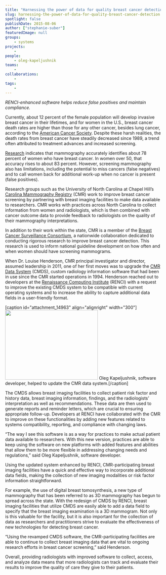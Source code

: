 ```yaml
---
title: "Harnessing the power of data for quality breast cancer detection"
slug: harnessing-the-power-of-data-for-quality-breast-cancer-detection
spotlight: false
publishDate: 2015-08-06
author: ["stephanie-suber"]
featuredImage: null
groups:
    - systems
projects:
    - 
people:
    - oleg-kapeljushnik
teams: 
    - 
collaborations:
    - 
tags:
    - 
---
```

<em>RENCI-enhanced software helps reduce false positives and maintain compliance.</em>

Currently, about 12 percent of the female population will develop invasive breast cancer in their lifetimes, and for women in the U.S., breast cancer death rates are higher than those for any other cancer, besides lung cancer, according to the <a href="http://www.cancer.org/cancer/breastcancer/detailedguide/breast-cancer-key-statistics" target="_blank">American Cancer Society</a>. Despite these harsh realities, the death rates from breast cancer have steadily decreased since 1989, a trend often attributed to treatment advances and increased screening.

<!--more-->

<a href="http://ww5.komen.org/BreastCancer/AccuracyofMammograms.html" target="_blank">Research</a> indicates that mammography accurately identifies about 78 percent of women who have breast cancer. In women over 50, that accuracy rises to about 83 percent. However, screening mammography also has limitations, including the potential to miss cancers (false negatives) and to call women back for additional work-up when no cancer is present (false positives).

Research groups such as the University of North Carolina at Chapel Hill’s <a href="http://cmr.unc.edu/" target="_blank">Carolina Mammography Registry</a> (CMR) work to improve breast cancer screening by partnering with breast imaging facilities to make data available to researchers. CMR works with practices across North Carolina to collect information from women and radiologists, which is then combined with cancer outcome data to provide feedback to radiologists on the quality of their mammography interpretations.

In addition to their work within the state, CMR is a member of the <a href="http://breastscreening.cancer.gov/" target="_blank">Breast Cancer Surveillance Consortium</a>, a nationwide collaboration dedicated to conducting rigorous research to improve breast cancer detection. This research is used to inform national guideline development on how often and when women should have screening mammograms.

When Dr. Louise Henderson, CMR principal investigator and director, assumed leadership in 2011, one of her first moves was to upgrade the <a href="http://cmr.unc.edu/data-system/" target="_blank">CMR Data System</a> (CMDS), custom radiology information software that had been in use since the CMR started operations in 1994. Henderson reached out to developers at the <a href="https://renci.org/" target="_blank">Renaissance Computing Institute</a> (RENCI) with a request to improve the existing CMDS system to be compatible with current operating systems and to increase the ability to capture additional data fields in a user-friendly format.

[caption id="attachment_14963" align="alignright" width="300"]<img class="wp-image-14963 size-medium" src="https://renci.org/wp-content/uploads/2015/08/IMG_2032-300x225.jpg" alt="" width="300" height="225" /> Oleg Kapeljushnik, software developer, helped to update the CMR data system.[/caption]

The CMDS allows breast imaging facilities to collect patient risk factor and history data, breast imaging information, findings, and the radiologists’ interpretation as well as recommendations. These data are then used to generate reports and reminder letters, which are crucial to ensuring appropriate follow-up. Developers at RENCI have collaborated with the CMR to improve on these functionalities by adding new features related to systems compatibility, reporting, and compliance with changing laws.

“The way I see this software is as a way for practices to make actual patient data available to researchers. With this new version, practices are able to keep using the software on new platforms with added features and abilities that allow them to be more flexible in addressing changing needs and regulations,” said Oleg Kapeljushnik, software developer.

Using the updated system enhanced by RENCI, CMR-participating breast imaging facilities have a quick and effective way to incorporate additional data fields, making the collection of new imaging modalities or risk factor information straightforward.

For example, the use of digital breast tomosynthesis, a new type of mammography that has been referred to as 3D mammography has begun to spread across the state. With the redesign of CMDS by RENCI, breast imaging facilities that utilize CMDS are easily able to add a data field to specify that the breast imaging examination is a 3D mammogram. Not only is this valuable for the facility, but it is also important for the collection of data as researchers and practitioners strive to evaluate the effectiveness of new technologies for detecting breast cancer.

“Using the revamped CMDS software, the CMR-participating facilities are able to continue to collect breast imaging data that are vital to ongoing research efforts in breast cancer screening,” said Henderson.

Overall, providing radiologists with improved software to collect, access, and analyze data means that more radiologists can track and evaluate their results to improve the quality of care they give to their patients.
